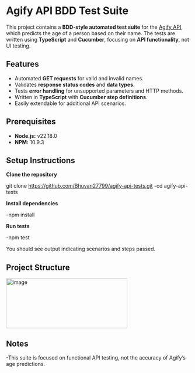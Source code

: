 # Agify API BDD Test Suite

This project contains a **BDD-style automated test suite** for the [Agify API](https://agify.io), which predicts the age of a person based on their name. The tests are written using **TypeScript** and **Cucumber**, focusing on **API functionality**, not UI testing.

## Features

- Automated **GET requests** for valid and invalid names.  
- Validates **response status codes** and **data types**.  
- Tests **error handling** for unsupported parameters and HTTP methods.  
- Written in **TypeScript** with **Cucumber step definitions**.  
- Easily extendable for additional API scenarios.

## Prerequisites

- **Node.js:** v22.18.0  
- **NPM:** 10.9.3


## Setup Instructions

**Clone the repository**

git clone https://github.com/Bhuvan27799/agify-api-tests.git
-cd agify-api-tests


**Install dependencies**

-npm install


**Run tests**

-npm test


You should see output indicating scenarios and steps passed.

## Project Structure

<img width="332" height="136" alt="image" src="https://github.com/user-attachments/assets/b0372fc6-ddb8-4cb0-9cf0-d2b2539c97bc" />


## Notes

-This suite is focused on functional API testing, not the accuracy of Agify’s age predictions.
